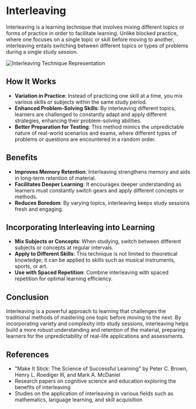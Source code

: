 # Interleaving

Interleaving is a learning technique that involves mixing different topics or forms of practice in order to facilitate learning. Unlike blocked practice, where one focuses on a single topic or skill before moving to another, interleaving entails switching between different topics or types of problems during a single study session.

![Interleaving Technique Representation](/img/interleaving-technique-representation.webp)

## How It Works

- **Variation in Practice**: Instead of practicing one skill at a time, you mix various skills or subjects within the same study period.
- **Enhanced Problem-Solving Skills**: By interleaving different topics, learners are challenged to constantly adapt and apply different strategies, enhancing their problem-solving abilities.
- **Better Preparation for Testing**: This method mimics the unpredictable nature of real-world scenarios and exams, where different types of problems or questions are encountered in a random order.

## Benefits

- **Improves Memory Retention**: Interleaving strengthens memory and aids in long-term retention of material.
- **Facilitates Deeper Learning**: It encourages deeper understanding as learners must constantly switch gears and apply different concepts or methods.
- **Reduces Boredom**: By varying topics, interleaving keeps study sessions fresh and engaging.

## Incorporating Interleaving into Learning

- **Mix Subjects or Concepts**: When studying, switch between different subjects or concepts at regular intervals.
- **Apply to Different Skills**: This technique is not limited to theoretical knowledge; it can be applied to skills such as musical instruments, sports, or art.
- **Use with Spaced Repetition**: Combine interleaving with spaced repetition for optimal learning efficiency.

## Conclusion

Interleaving is a powerful approach to learning that challenges the traditional methods of mastering one topic before moving to the next. By incorporating variety and complexity into study sessions, interleaving helps build a more robust understanding and retention of the material, preparing learners for the unpredictability of real-life applications and assessments.

## References

- "Make It Stick: The Science of Successful Learning" by Peter C. Brown, Henry L. Roediger III, and Mark A. McDaniel
- Research papers on cognitive science and education exploring the benefits of interleaving
- Studies on the application of interleaving in various fields such as mathematics, language learning, and skill acquisition
